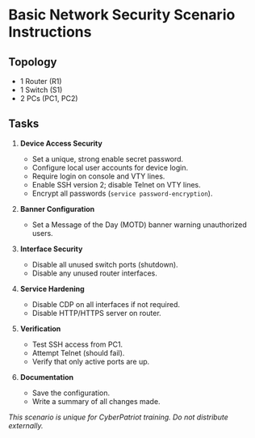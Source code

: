 # Basic Network Security Scenario Instructions

## Topology
- 1 Router (R1)
- 1 Switch (S1)
- 2 PCs (PC1, PC2)

## Tasks

1. **Device Access Security**
   - Set a unique, strong enable secret password.
   - Configure local user accounts for device login.
   - Require login on console and VTY lines.
   - Enable SSH version 2; disable Telnet on VTY lines.
   - Encrypt all passwords (`service password-encryption`).

2. **Banner Configuration**
   - Set a Message of the Day (MOTD) banner warning unauthorized users.

3. **Interface Security**
   - Disable all unused switch ports (shutdown).
   - Disable any unused router interfaces.

4. **Service Hardening**
   - Disable CDP on all interfaces if not required.
   - Disable HTTP/HTTPS server on router.

5. **Verification**
   - Test SSH access from PC1.
   - Attempt Telnet (should fail).
   - Verify that only active ports are up.

6. **Documentation**
   - Save the configuration.
   - Write a summary of all changes made.

*This scenario is unique for CyberPatriot training. Do not distribute externally.*
